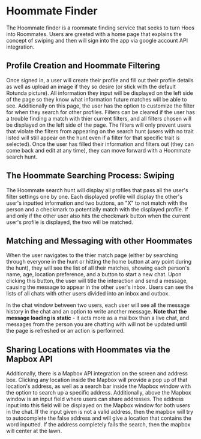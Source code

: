 
# Hoommate Finder

The Hoommate finder is a roommate finding service that seeks to turn Hoos into Roommates. Users are greeted with a home page that explains the concept of swiping and then will sign into the app via google account API integration. 

## Profile Creation and Hoommate Filtering
Once signed in, a user will create their profile and fill out their profile details as well as upload an image if they so desire (or stick with the default Rotunda picture). All information they input will be displayed on the left side of the page so they know what information future matches will be able to see. Additionally on this page, the user has the option to customize the filter for when they search for other profiles. Filters can be cleared if the user has a trouble finding a match with thier current filters, and all filters chosen will be displayed on the left side of the page. The filters will only prevent users that violate the filters from appearing on the search hunt (users with no trait listed will still appear on the hunt even if a filter for that specific trait is selected). Once the user has filled their information and filters out (they can come back and edit at any time), they can move forward with a Hoommate search hunt.

## The Hoommate Searching Process: Swiping

The Hoommate search hunt will display all profiles that pass all the user's filter settings one by one. Each displayed profile will display the other's user's inputted information and two buttons, an "X" to not match with the person and a checkmark to potentially match with the displayed profile. If and only if the other user also hits the checkmark button when the current user's profile is displayed, the two will be matched. 

## Matching and Messaging with other Hoommates
When the user navigates to the thier match page (either by searching through everyone in the hunt or hitting the home button at any point during the hunt), they will see the list of all their matches, showing each person's name, age, location preference, and a button to start a new chat. Upon clicking this button, the user will title the interaction and send a message, causing the message to appear in the other user's inbox. Users can see the lists of all chats with other users divided into an inbox and outbox.

In the chat window between two users, each user will see all the message history in the chat and an option to write another message. **Note that the message loading is static** - it acts more as a mailbox than a live chat, and  messages from the person you are chatting with will not be updated until the page is refreshed or an action is performed.

## Sharing Locations with Hoommates via the Mapbox API
Additionally, there is a Mapbox API integration on the screen and address box. Clicking any location inside the Mapbox will provide a pop up of that location's address, as well as a search bar inside the Mapbox window with the option to search up a specific address. Additionally, above the Mapbox window is an input field where users can share addresses. The address input into this field will be displayed on the Mapbox window for both users in the chat. If the input given is not a valid address, then the mapbox will try to autocomplete the false address and will give a location that contains the word inputted. If the address completely fails the search, then the mapbox will center at the lawn.
